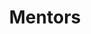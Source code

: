 ---
title: "Mentors"
meta_title: "Mentors - ENGREENVN"
description: "Connect with experienced mentors and take your project to the next level. Get guidance, support, and valuable insights on our mentor project website."
image: "/assets/american.jpg"
mentors:
    - image: "/assets/teams/meden.png"
      info: "<b>Dr. Meden F. Isaac-Lam</b>, Associate Professor of Chemistry, College of Engineering and Sciences,Purdue University Northwest (IN, USA), a PhD in Chemistry at the University of California, Davis. I have a post-doctoral experience at the School of Pharmacy, University of California, San Francisco. Later, I taught undergraduate and graduate students at San Francisco State University Department of Chemistry. Currently, I am an Associate Professor of Chemistry at the College of Engineering and Sciences, Purdue University Northwest. I received a Fulbright Scholar Award for the AY 2022-2023."

    - image: "/assets/teams/nhon-dang.jpg"
      info: "<b>Dr. Nhon DANG</b>, Dean of the School of Languages, Tan Tao University,earned his Ph.D. in Linguistics from the University of Social Sciences and Humanities, Vietnam National University in HCMC. He is an experienced lecturer of English with ongoing research-driven professional development. Dr. Nhon previously received a Fulbright scholarship to pursue a Master’s degree in TESOL at Minnesota State University. While completing his Master’s, he was one of several Fulbright students in Southeast Asia to be awarded a grant for educational purposes. In 2023, he led a team that won the US Department of State-sponsored AEIF with their innovative TESOL Unconference project. Dr. Nhon is also a Committee member of HCMC TESOL."
    
    - image: "/images/avatar.png"
      info: "<b>Dr. Quang Ta Van</b>, currently Vice Dean of the School of Biotechnology, Tan Tao University, is a dedicated researcher specializing in the field of Biotechnology. He has always poised at the forefront of scientific exploration and innovation."

    - image: "/assets/teams/dung-cao.jpg"
      info: "<b>Dr. Cao Tien Dung</b>, currently Dean of the School of Information Technology, Tan Tao University, graduated with a Ph.D. in Computer Science in 2010 from the University. Before that, he graduated with a master's degree from the Francophone Institute of Informatics - Hanoi in 2007. Dr. Cao Tien Dung has many years of experience in the industry, having held various positions at companies such as HTL, Vietsoftware, and Vega Corporation.Currently, he is teaching subjects at TTU such as Introduction to Computer Science; Data structure & Algorithms; Database systems, Management Information Systems, and Informatics in Applications."

    - image: "/assets/teams/nguyen-dien.jpg"
      info: "<b>Dr. Nguyen Thanh Dien</b>, Head of Science Office, holds a Doctorate in Environmental Engineering from Kyoto University, sponsored by the Japanese Government (Monbukagakusho: MEXT) Scholarship. His dissertation focused on the atmospheric behaviors and control measures of persistent organic pollutants. Currently, Dr. Dien's research interests are centered on mitigating air pollution from biomass waste and converting it into value-added products. He has published several papers in top-tier journals in the field of environmental sciences and has served as the managing editor of TTU Review, as well as a referee for numerous international journals such as Environmental Pollution (Elsevier) and Journal of Material Cycles and Waste Management (Springer)."

    - image: "/images/avatar.png"
      info: "<b>Nguyen Vu Hieu Trung</b>, currently Vice Dean of the School of Business and Business Administration, Tan Tao University, is a distinguished scholar and visionary leader in the field of business. He has been celebrated for his profound insights and transformative impact on global business practices."
---